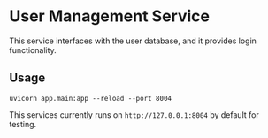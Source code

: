 # User Management Service

This service interfaces with the user database, and it provides login functionality.


## Usage

`uvicorn app.main:app --reload --port 8004`

This services currently runs on `http://127.0.0.1:8004` by default for testing.
